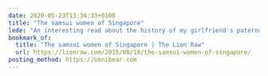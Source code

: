 ```yaml
---
date: 2020-05-23T13:34:33+0100
title: "The samsui women of Singapore"
lede: "An interesting read about the history of my girlfriend's paternal grandmother, detailing the lives of women who immigrated to Singapore."
bookmark_of:
  title: "The samsui women of Singapore | The Lion Raw"
  url: https://lionraw.com/2015/08/18/the-samsui-women-of-singapore/
posting_method: https://omnibear.com
---
```

